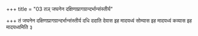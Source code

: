 +++
title = "03 तञ् जघनेन दक्षिणाप्रागग्रान्दर्भान्संस्तीर्य"

+++
तं जघनेन दक्षिणाप्रागग्रान्दर्भान्संस्तीर्य दधि ददाति देवास इह मादयध्वं सोम्यास इह मादयध्वं कव्यास इह मादयध्वमिति ३